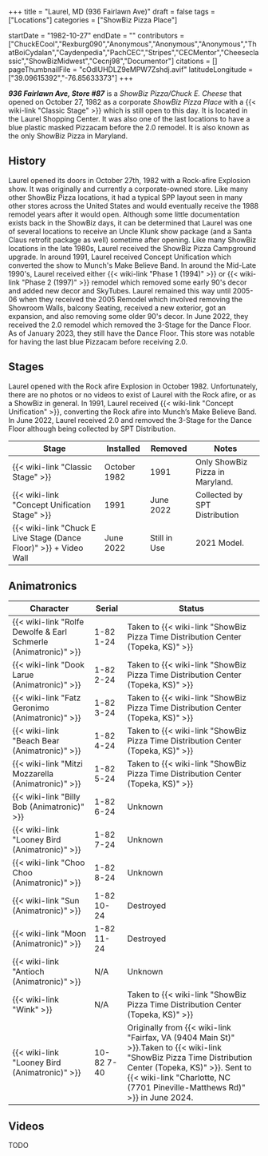 +++
title = "Laurel, MD (936 Fairlawn Ave)"
draft = false
tags = ["Locations"]
categories = ["ShowBiz Pizza Place"]


startDate = "1982-10-27"
endDate = ""
contributors = ["ChuckECool","Rexburg090","Anonymous","Anonymous","Anonymous","ThatBoiCydalan","Caydenpedia","PachCEC","Stripes","CECMentor","Cheeseclassic","ShowBizMidwest","Cecnj98","Documentor"]
citations = []
pageThumbnailFile = "cOdIUHDLZ9eMPW7Zshdj.avif"
latitudeLongitude = ["39.09615392","-76.85633373"]
+++

***936 Fairlawn Ave, Store #87*** is a *ShowBiz Pizza/Chuck E. Cheese* that opened on October 27, 1982 as a corporate *ShowBiz Pizza Place* with a {{< wiki-link "Classic Stage" >}} which is still open to this day. It is located in the Laurel Shopping Center. It was also one of the last locations to have a blue plastic masked Pizzacam before the 2.0 remodel. It is also known as the only ShowBiz Pizza in Maryland.

## History

Laurel opened its doors in October 27th, 1982 with a Rock-afire Explosion show. It was originally and currently a corporate-owned store. Like many other ShowBiz Pizza locations, it had a typical SPP layout seen in many other stores across the United States and would eventually receive the 1988 remodel years after it would open. Although some little documentation exists back in the ShowBiz days, it can be determined that Laurel was one of several locations to receive an Uncle Klunk show package (and a Santa Claus retrofit package as well) sometime after opening. Like many ShowBiz locations in the late 1980s, Laurel received the ShowBiz Pizza Campground upgrade. In around 1991, Laurel received Concept Unification which converted the show to Munch's Make Believe Band. In around the Mid-Late 1990's, Laurel received either {{< wiki-link "Phase 1 (1994)" >}} or {{< wiki-link "Phase 2 (1997)" >}} remodel which removed some early 90's decor and added new decor and SkyTubes. Laurel remained this way until 2005-06 when they received the 2005 Remodel which involved removing the Showroom Walls, balcony Seating, received a new exterior, got an expansion, and also removing some older 90's decor. In June 2022, they received the 2.0 remodel which removed the 3-Stage for the Dance Floor. As of January 2023, they still have the Dance Floor. This store was notable for having the last blue Pizzacam before receiving 2.0.

## Stages

Laurel opened with the Rock afire Explosion in October 1982. Unfortunately, there are no photos or no videos to exist of Laurel with the Rock afire, or as a ShowBiz in general. In 1991, Laurel received {{< wiki-link "Concept Unification" >}}, converting the Rock afire into Munch’s Make Believe Band. In June 2022, Laurel received 2.0 and removed the 3-Stage for the Dance Floor although being collected by SPT Distribution.

| Stage                                                                   | Installed    | Removed      | Notes                           |
|-------------------------------------------------------------------------|--------------|--------------|---------------------------------|
| {{< wiki-link "Classic Stage" >}}                                 | October 1982 | 1991         | Only ShowBiz Pizza in Maryland. |
| {{< wiki-link "Concept Unification Stage" >}}                     | 1991         | June 2022    | Collected by SPT Distribution   |
| {{< wiki-link "Chuck E Live Stage (Dance Floor)" >}} + Video Wall | June 2022    | Still in Use | 2021 Model.                     |

## Animatronics

| Character                                                                 | Serial     | Status                                                                                                                                                                                                                                                  |
|---------------------------------------------------------------------------|------------|---------------------------------------------------------------------------------------------------------------------------------------------------------------------------------------------------------------------------------------------------------|
| {{< wiki-link "Rolfe Dewolfe &amp; Earl Schmerle (Animatronic)" >}} | 1-82 1-24  | Taken to {{< wiki-link "ShowBiz Pizza Time Distribution Center (Topeka, KS)" >}}                                                                                                                                                                  |
| {{< wiki-link "Dook Larue (Animatronic)" >}}                        | 1-82 2-24  | Taken to {{< wiki-link "ShowBiz Pizza Time Distribution Center (Topeka, KS)" >}}                                                                                                                                                                  |
| {{< wiki-link "Fatz Geronimo (Animatronic)" >}}                     | 1-82 3-24  | Taken to {{< wiki-link "ShowBiz Pizza Time Distribution Center (Topeka, KS)" >}}                                                                                                                                                                  |
| {{< wiki-link "Beach Bear (Animatronic)" >}}                        | 1-82 4-24  | Taken to {{< wiki-link "ShowBiz Pizza Time Distribution Center (Topeka, KS)" >}}                                                                                                                                                                  |
| {{< wiki-link "Mitzi Mozzarella (Animatronic)" >}}                  | 1-82 5-24  | Taken to {{< wiki-link "ShowBiz Pizza Time Distribution Center (Topeka, KS)" >}}                                                                                                                                                                  |
| {{< wiki-link "Billy Bob (Animatronic)" >}}                         | 1-82 6-24  | Unknown                                                                                                                                                                                                                                                 |
| {{< wiki-link "Looney Bird (Animatronic)" >}}                       | 1-82 7-24  | Unknown                                                                                                                                                                                                                                                 |
| {{< wiki-link "Choo Choo (Animatronic)" >}}                         | 1-82 8-24  | Unknown                                                                                                                                                                                                                                                 |
| {{< wiki-link "Sun (Animatronic)" >}}                               | 1-82 10-24 | Destroyed                                                                                                                                                                                                                                               |
| {{< wiki-link "Moon (Animatronic)" >}}                              | 1-82 11-24 | Destroyed                                                                                                                                                                                                                                               |
| {{< wiki-link "Antioch (Animatronic)" >}}                           | N/A        | Unknown                                                                                                                                                                                                                                                 |
| {{< wiki-link "Wink" >}}                                            | N/A        | Taken to {{< wiki-link "ShowBiz Pizza Time Distribution Center (Topeka, KS)" >}}                                                                                                                                                                  |
| {{< wiki-link "Looney Bird (Animatronic)" >}}                       | 10-82 7-40 | Originally from {{< wiki-link "Fairfax, VA (9404 Main St)" >}}.Taken to {{< wiki-link "ShowBiz Pizza Time Distribution Center (Topeka, KS)" >}}. Sent to {{< wiki-link "Charlotte, NC (7701 Pineville-Matthews Rd)" >}} in June 2024. |

## Videos

TODO
